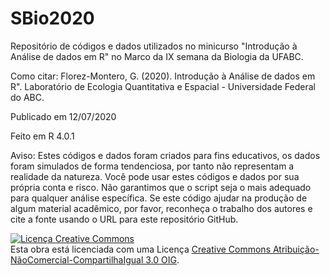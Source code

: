 # SBio2020
Repositório de códigos e dados utilizados no minicurso "Introdução à Análise de dados em R" no Marco da IX semana da Biologia da UFABC.

Como citar: Florez-Montero, G. (2020). Introdução à Análise de dados em R". Laboratório de Ecologia Quantitativa e Espacial - Universidade Federal do ABC.

Publicado em 12/07/2020

Feito em R 4.0.1

Aviso: Estes códigos e dados foram criados para fins educativos, os dados foram simulados de forma tendenciosa, por tanto não representam a realidade da natureza. Você pode usar estes códigos e dados por sua própria conta e risco. Não garantimos que o script seja o mais adequado para qualquer análise específica. Se este código ajudar na produção de algum material acadêmico, por favor, reconheça o trabalho dos autores e cite a fonte usando o URL para este repositório GitHub.


<a rel="license" href="http://creativecommons.org/licenses/by-nc-sa/3.0/igo/"><img alt="Licença Creative Commons" style="border-width:0" src="https://i.creativecommons.org/l/by-nc-sa/3.0/igo/88x31.png" /></a><br />Esta obra está licenciada com uma Licença <a rel="license" href="http://creativecommons.org/licenses/by-nc-sa/3.0/igo/">Creative Commons Atribuição-NãoComercial-CompartilhaIgual 3.0 OIG</a>.
